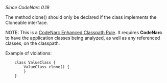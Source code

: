 
*Since CodeNarc 0.19*

The method clone() should only be declared if the class implements the Cloneable interface.

NOTE: This is a [CodeNarc Enhanced Classpath Rule](./codenarc-enhanced-classpath-rules.html).
It requires **CodeNarc** to have the application classes being analyzed, as well as any referenced classes, on the classpath.

Example of violations:

```
    class ValueClass {
        ValueClass clone() {
        }
    }
```


